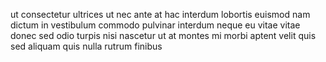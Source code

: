 ut consectetur ultrices ut nec ante at hac interdum lobortis euismod nam dictum
in vestibulum commodo pulvinar interdum neque eu vitae vitae donec sed odio
turpis nisi nascetur ut at montes mi morbi aptent velit quis sed aliquam quis
nulla rutrum finibus